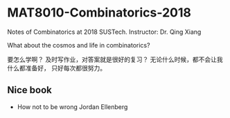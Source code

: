 # MAT8010-Combinatorics-2018
Notes of Combinatorics at 2018 SUSTech. Instructor: Dr. Qing Xiang

What about the cosmos and life in combinatorics?

要怎么学啊？
及时写作业，对答案就是很好的复习？
无论什么时候，都不会让我什么都准备好，
只好每次都很努力。

## Nice book
+ How not to be wrong Jordan Ellenberg
